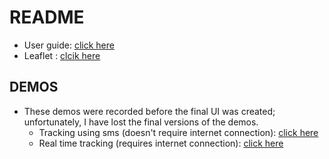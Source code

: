 # README

- User guide: [click here](./MANYS_USER_GUIDE-french.pdf)
- Leaflet : [clcik here](./leaflet_for_users.pdf)

## DEMOS
- These demos were recorded before the final UI was created; unfortunately, I have lost the final versions of the demos.
  - Tracking using sms (doesn't require internet connection): [click here](https://drive.google.com/file/d/1pNS3WKPMdhowt_-lw2cSpDIA0zeDAlvC/view?usp=sharing)
  - Real time tracking (requires internet connection): [click here](https://drive.google.com/file/d/1FDDwoFrRa7Lkl21I-FLTJWm6RAw6f2C4/view?usp=sharing)


